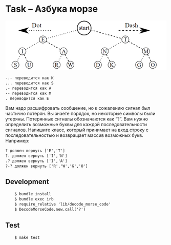 # Task – Азбука морзе

![Graph](graph.png?raw=true "Graph")

```
-.- переводится как K
... переводится как S
.- переводится как A
-- переводится как M
. переводится как E
```

Вам надо расшифровать сообщение, но к сожалению сигнал был
частично потерян. Вы знаете порядок, но некоторые символы
были утеряны. Потерянные сигналы обозначаются как “?”. Вам
нужно определить возможные буквы для каждой
последовательности сигналов.
Напишите класс, который принимает на вход строку с
последовательностью и возвращает массив возможных букв.
Например:
```
? должен вернуть ['E','T']
?. должен вернуть ['I','N']
.? должен вернуть ['I','A']
?-? должен вернуть ['R','W','G','O']
```

## Development

        $ bundle install
        $ bundle exec irb
        $ require_relative 'lib/decode_morse_code'
        $ DecodeMorseCode.new.call('?')

## Test

        $ make test
